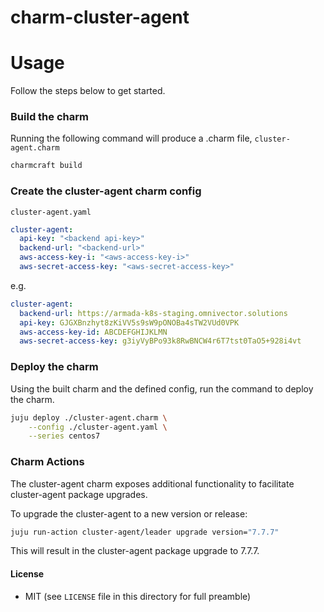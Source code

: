 # charm-cluster-agent


# Usage
Follow the steps below to get started.

### Build the charm

Running the following command will produce a .charm file, `cluster-agent.charm`
```bash
charmcraft build
```

### Create the cluster-agent charm config

`cluster-agent.yaml`

```yaml
cluster-agent:
  api-key: "<backend api-key>"
  backend-url: "<backend-url>"
  aws-access-key-i: "<aws-access-key-i>"
  aws-secret-access-key: "<aws-secret-access-key>"
```

e.g.

```yaml
cluster-agent:
  backend-url: https://armada-k8s-staging.omnivector.solutions
  api-key: GJGXBnzhyt8zKiVV5s9sW9pONOBa4sTW2VUd0VPK
  aws-access-key-id: ABCDEFGHIJKLMN
  aws-secret-access-key: g3iyVyBPo93k8RwBNCW4r6T7tst0TaO5+928i4vt
```

### Deploy the charm
Using the built charm and the defined config, run the command to deploy the charm.
```bash
juju deploy ./cluster-agent.charm \
    --config ./cluster-agent.yaml \
    --series centos7
```

### Charm Actions
The cluster-agent charm exposes additional functionality to facilitate cluster-agent
package upgrades.

To upgrade the cluster-agent to a new version or release:
```bash
juju run-action cluster-agent/leader upgrade version="7.7.7"
```

This will result in the cluster-agent package upgrade to 7.7.7.

#### License
* MIT (see `LICENSE` file in this directory for full preamble)
